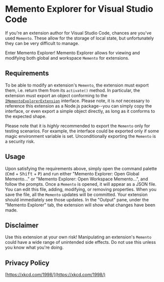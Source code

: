 # Memento Explorer for Visual Studio Code

If you're an extension author for Visual Studio Code, chances are you've used `Memento`. These allow for the storage of local state, but unfortunately they can be very difficult to manage.

Enter Memento Explorer! Memento Explorer allows for viewing and modifying both global and workspace `Memento` for extensions.

## Requirements

To be able to modify an extension's `Memento`, the extension must export them, i.e. return them from its `activate()` method. In particular, the extension must export an object conforming to the [`IMementoExplorerExtension`](https://github.com/bwateratmsft/memento-explorer/blob/main/src/IMementoExplorerExtension.ts) interface. Please note, it is _not_ necessary to reference this extension as a Node.js package--you can simply copy the interface, or even export a simple object directly, as long as it conforms to the expected shape.

Please note that it is _highly_ recommended to export the `Memento` only for testing scenarios. For example, the interface could be exported only if some magic environment variable is set. Unconditionally exporting the `Memento` is a security risk.

## Usage

Upon satisfying the requirements above, simply open the command palette (<kbd>Cmd</kbd> + <kbd>Shift</kbd> + <kbd>P</kbd>) and run either "Memento Explorer: Open Global Memento..." or "Memento Explorer: Open Workspace Memento...", and follow the prompts. Once a `Memento` is opened, it will appear as a JSON file. You can edit this file, adding, modifying, or removing properties. When you save the file, all the `Memento` updates will be committed. Your extension should immediately see those updates. In the "Output" pane, under the "Memento Explorer" tab, the extension will show what changes have been made.

## Disclaimer

Use this extension at your own risk! Manipulating an extension's `Memento` could have a wide range of unintended side effects. Do not use this unless you know what you're doing.

## Privacy Policy

[https://xkcd.com/1998/](https://xkcd.com/1998/)
